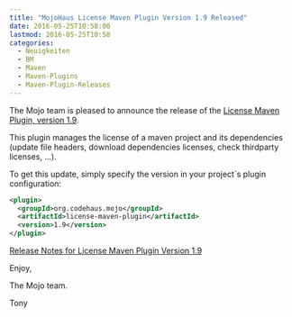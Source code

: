 ```yaml
---
title: "MojoHaus License Maven Plugin Version 1.9 Released"
date: 2016-05-25T10:58:00
lastmod: 2016-05-25T10:58
categories:
  - Neuigkeiten
  - BM
  - Maven
  - Maven-Plugins
  - Maven-Plugin-Releases
---
```

The Mojo team is pleased to announce the release of the [License Maven Plugin,
version 1.9](https://mojo.codehaus.org/license-maven-plugin).

This plugin manages the license of a maven project and its dependencies (update
file headers, download dependencies licenses, check thirdparty licenses, ...).

To get this update, simply specify the version in your project`s plugin
configuration: 

```xml
<plugin>
  <groupId>org.codehaus.mojo</groupId>
  <artifactId>license-maven-plugin</artifactId>
  <version>1.9</version>
</plugin>
```

[Release Notes for License Maven Plugin Version 1.9](https://github.com/mojohaus/license-maven-plugin/issues?q=milestone%3A1.9)

Enjoy,

The Mojo team.

Tony
